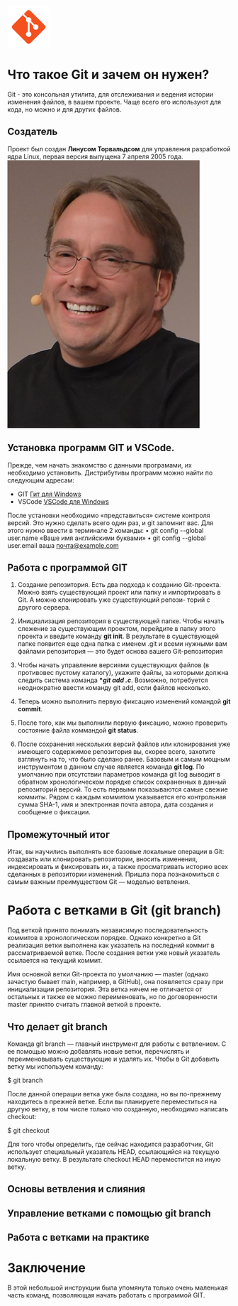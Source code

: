 ![Git](icons8-git-96.png)
 # Что такое Git и зачем он нужен?

Git - это консольная утилита, для отслеживания и ведения истории
изменения файлов, в вашем проекте. Чаще всего его используют
для кода, но можно и для других файлов.

## Создатель

Проект был создан __Линусом Торвальдсом__ для управления разработкой ядра Linux, первая версия выпущена 7 апреля 2005 года. 
![Линус Торвальдс](Linus_Torvalds_03_(cropped).jpg)




## Установка программ GIT и VSCode.
Прежде, чем начать знакомство с данными програмами, их необходимо установить. Дистрибутивы программ можно найти по следующим адресам:
* GIT [Гит для Windows](https://git-scm.com/download/win)
* VSCode [VSCode для Windows](https://visualstudio.microsoft.com/ru/downloads/)

После установки необходимо «представиться» системе контроля версий. Это нужно сделать всего один раз, и git запомнит вас. Для этого нужно ввести в терминале 2 команды:
• git config --global user.name «Ваше имя английскими буквами»
• git config --global user.email ваша почта@example.com

## Работа с программой GIT

1. Создание репозитория.
Есть два подхода к созданию Git-проекта. Можно взять существующий проект или
папку и импортировать в Git. А можно клонировать уже существующий репози-
торий с другого сервера.

2. Инициализация репозитория в существующей папке.
Чтобы начать слежение за существующим проектом, перейдите в папку этого проекта и введите команду __**git init**__.
В результате в существующей папке появится еще одна папка с именем .git и всеми нужными вам файлами репозитория — это будет основа вашего Git-репозитория

3. Чтобы начать управление версиями существующих файлов (в противовес пустому каталогу), укажите файлы, за которыми должна следить система команда __**git add *.c**__. Возможно, потребуется неоднократно ввести команду git add, если файлов несколько.

4. Теперь можно выполнить первую фиксацию изменений командой __**git commit**__.

5. После того, как мы выполнили первую фиксацию, можно проверить состояние файла коммандой __**git status**__. 

6. После сохранения нескольких версий файлов или клонирования уже имеющего содержимое репозитория вы, скорее всего, захотите взглянуть на то, что было сделано ранее. Базовым и самым мощным инструментом в данном случае является команда __**git log**__.
По умолчанию при отсутствии параметров команда git log выводит в обратном хронологическом порядке список сохраненных в данный репозиторий версий. То есть первыми показываются самые свежие коммиты. Рядом с каждым коммитом указывается его контрольная сумма SHA-1, имя и электронная почта автора, дата создания и сообщение о фиксации.


## Промежуточный итог
Итак, вы научились выполнять все базовые локальные операции в Git: создавать или клонировать репозитории, вносить изменения, индексировать и фиксировать их, а также просматривать историю всех сделанных в репозитории изменений.
Пришла пора познакомиться с самым важным преимуществом Git — моделью ветвления.

# Работа с ветками в Git (git branch)

Под веткой принято понимать независимую последовательность коммитов в хронологическом порядке. Однако конкретно в Git реализация ветки выполнена как указатель на последний коммит в рассматриваемой ветке. После создания ветки уже новый указатель ссылается на текущий коммит.

Имя основной ветки Git-проекта по умолчанию — master (однако зачастую бывает main, например, в GitHub), она появляется сразу при инициализации репозитория. Эта ветка ничем не отличается от остальных и также ее можно переименовать, но по договоренности master принято считать главной веткой в проекте.

## Что делает git branch

Команда git branch — главный инструмент для работы с ветвлением. С ее помощью можно добавлять новые ветки, перечислять и переименовывать существующие и удалять их.
Чтобы в Git добавить ветку мы используем команду:

$ git branch <name of new branch>

После данной операции ветка уже была
создана, но вы по-прежнему находитесь в прежней ветке. Если вы планируете переместиться на другую ветку, в том числе только что созданную, необходимо написать checkout:

$ git checkout <name of branch>

Для того чтобы определить, где сейчас находится разработчик, Git использует специальный указатель HEAD, ссылающийся на текущую локальную ветку. В результате checkout HEAD переместится на иную ветку.


## Основы ветвления и слияния

## Управление ветками с помощью git branch

## Работа с ветками на практике

# Заключение

В этой небольшой инструкции была упомянута только очень маленькая часть команд, позволяющая начать работать с программой GIT.
